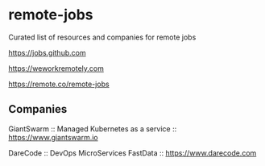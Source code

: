 # remote-jobs
Curated list of resources and companies for remote jobs

https://jobs.github.com

https://weworkremotely.com

https://remote.co/remote-jobs


## Companies

GiantSwarm :: Managed Kubernetes as a service :: https://www.giantswarm.io

DareCode :: DevOps MicroServices FastData :: https://www.darecode.com
